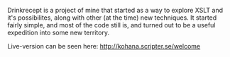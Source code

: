 Drinkrecept is a project of mine that started as a way to explore XSLT and it's possibilites, along with other (at the time) new techniques. It started fairly simple, and most of the code still is, and turned out to be a useful expedition into some new territory.

Live-version can be seen here: http://kohana.scripter.se/welcome
